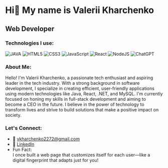 # Hi👋 My name is Valerii Kharchenko
## Web Developer

### Technologies I use: 
![JAVA](https://img.shields.io/badge/java-74aa9c?style=for-the-badge&logo=java&logoColor=yellow)
![HTML5](https://img.shields.io/badge/html5-%23E34F26.svg?style=for-the-badge&logo=html5&logoColor=white)
![CSS3](https://img.shields.io/badge/css3-%231572B6.svg?style=for-the-badge&logo=css3&logoColor=white)
![JavaScript](https://img.shields.io/badge/javascript-%23323330.svg?style=for-the-badge&logo=javascript&logoColor=%23F7DF1E)
![React](https://img.shields.io/badge/react-%2320232a.svg?style=for-the-badge&logo=react&logoColor=%2361DAFB)
![NodeJS](https://img.shields.io/badge/node.js-6DA55F?style=for-the-badge&logo=node.js&logoColor=white)
![ChatGPT](https://img.shields.io/badge/chatGPT-74aa9c?style=for-the-badge&logo=openai&logoColor=white)


### About Me:

Hello! I'm Valerii Kharchenko, a passionate tech enthusiast and aspiring leader in the tech industry. With a strong background in software development, I specialize in creating efficient, user-friendly applications using modern technologies like Java, React, .NET, and MySQL. I'm currently focused on honing my skills in full-stack development and aiming to become a CEO in the future. I believe in the power of technology to transform lives and strive to build solutions that make a positive impact on society.

### Let's Connect:
- 📧 vkharchenko2272@gmail.com  
- 💼 [LinkedIn](https://www.linkedin.com/in/kharchenko-valerii/)  
- Fun Fact:  
  I once built a web page that customizes itself for each user—like a digital fingerprint that adapts just for you!

<!--
**VKharchenko2272/VKharchenko2272 is a ✨ _special_ ✨ repository because its `README.md` (this file) appears on your GitHub profile.

Here are some ideas to get you started:

- 🔭 I’m currently working on ...
- 🌱 I’m currently learning ...
- 👯 I’m looking to collaborate on ...
- 🤔 I’m looking for help with ...
- 💬 Ask me about ...
- 📫 How to reach me: ...
- 😄 Pronouns: ...
- ⚡ Fun fact: ...
-->
